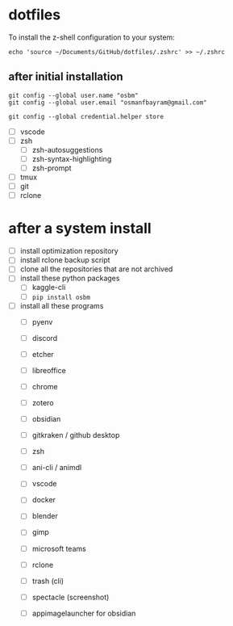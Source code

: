 # dotfiles

To install the z-shell configuration to your system:

```
echo 'source ~/Documents/GitHub/dotfiles/.zshrc' >> ~/.zshrc
```


## after initial installation

```
git config --global user.name "osbm"
git config --global user.email "osmanfbayram@gmail.com"

git config --global credential.helper store
```

- [ ] vscode
- [ ] zsh
  - [ ] zsh-autosuggestions
  - [ ] zsh-syntax-highlighting
  - [ ] zsh-prompt
- [ ] tmux
- [ ] git
- [ ] rclone

# after a system install
- [ ] install optimization repository 
- [ ] install rclone backup script
- [ ] clone all the repositories that are not archived
- [ ] install these python packages
  - [ ] kaggle-cli
  - [ ] `pip install osbm`
- [ ] install all these programs
  - [ ] pyenv
  - [ ] discord
  - [ ] etcher
  - [ ] libreoffice
  - [ ] chrome
  - [ ] zotero
  - [ ] obsidian
  - [ ] gitkraken / github desktop
  - [ ] zsh
  - [ ] ani-cli / animdl
  - [ ] vscode
  - [ ] docker
  - [ ] blender
  - [ ] gimp
  - [ ] microsoft teams
  - [ ] rclone
  - [ ] trash (cli)
  - [ ] spectacle (screenshot)
  - [ ] appimagelauncher for obsidian
  
